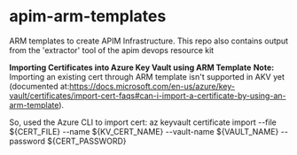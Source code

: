 # apim-arm-templates

ARM templates to create APIM Infrastructure. This repo also contains output from the 'extractor' tool of the apim devops resource kit

**Importing Certificates into Azure Key Vault using ARM Template**
**Note:** Importing an existing cert through ARM template isn't supported in AKV yet (documented at:https://docs.microsoft.com/en-us/azure/key-vault/certificates/import-cert-faqs#can-i-import-a-certificate-by-using-an-arm-template). 

So, used the Azure CLI to import cert: az keyvault certificate import --file ${CERT_FILE} --name ${KV_CERT_NAME} --vault-name ${VAULT_NAME} --password ${CERT_PASSWORD}

